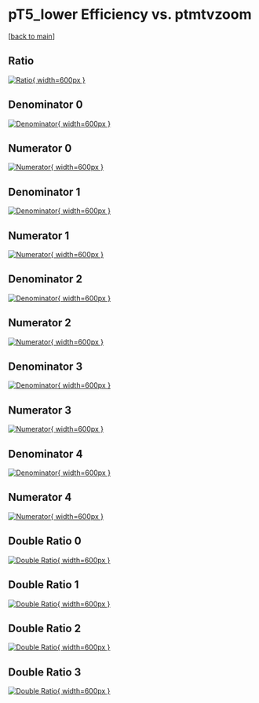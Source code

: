# pT5_lower Efficiency vs. ptmtvzoom

[[back to main](./)]



## Ratio

[![Ratio](../mtv/var/pT5_lower_xtr_13_0_eff_ptmtvzoom.png){ width=600px }](../mtv/var/pT5_lower_xtr_13_0_eff_ptmtvzoom.pdf)

## Denominator 0

[![Denominator](../mtv/den/pT5_lower_xtr_13_0_eff_ptmtvzoom_den0.png){ width=600px }](../mtv/den/pT5_lower_xtr_13_0_eff_ptmtvzoom_den0.pdf)

## Numerator 0

[![Numerator](../mtv/num/pT5_lower_xtr_13_0_eff_ptmtvzoom_num0.png){ width=600px }](../mtv/num/pT5_lower_xtr_13_0_eff_ptmtvzoom_num0.pdf)

## Denominator 1

[![Denominator](../mtv/den/pT5_lower_xtr_13_0_eff_ptmtvzoom_den1.png){ width=600px }](../mtv/den/pT5_lower_xtr_13_0_eff_ptmtvzoom_den1.pdf)

## Numerator 1

[![Numerator](../mtv/num/pT5_lower_xtr_13_0_eff_ptmtvzoom_num1.png){ width=600px }](../mtv/num/pT5_lower_xtr_13_0_eff_ptmtvzoom_num1.pdf)

## Denominator 2

[![Denominator](../mtv/den/pT5_lower_xtr_13_0_eff_ptmtvzoom_den2.png){ width=600px }](../mtv/den/pT5_lower_xtr_13_0_eff_ptmtvzoom_den2.pdf)

## Numerator 2

[![Numerator](../mtv/num/pT5_lower_xtr_13_0_eff_ptmtvzoom_num2.png){ width=600px }](../mtv/num/pT5_lower_xtr_13_0_eff_ptmtvzoom_num2.pdf)

## Denominator 3

[![Denominator](../mtv/den/pT5_lower_xtr_13_0_eff_ptmtvzoom_den3.png){ width=600px }](../mtv/den/pT5_lower_xtr_13_0_eff_ptmtvzoom_den3.pdf)

## Numerator 3

[![Numerator](../mtv/num/pT5_lower_xtr_13_0_eff_ptmtvzoom_num3.png){ width=600px }](../mtv/num/pT5_lower_xtr_13_0_eff_ptmtvzoom_num3.pdf)

## Denominator 4

[![Denominator](../mtv/den/pT5_lower_xtr_13_0_eff_ptmtvzoom_den4.png){ width=600px }](../mtv/den/pT5_lower_xtr_13_0_eff_ptmtvzoom_den4.pdf)

## Numerator 4

[![Numerator](../mtv/num/pT5_lower_xtr_13_0_eff_ptmtvzoom_num4.png){ width=600px }](../mtv/num/pT5_lower_xtr_13_0_eff_ptmtvzoom_num4.pdf)

## Double Ratio 0

[![Double Ratio](../mtv/ratio/pT5_lower_xtr_13_0_eff_ptmtvzoom_ratio0.png){ width=600px }](../mtv/ratio/pT5_lower_xtr_13_0_eff_ptmtvzoom_ratio0.pdf)

## Double Ratio 1

[![Double Ratio](../mtv/ratio/pT5_lower_xtr_13_0_eff_ptmtvzoom_ratio1.png){ width=600px }](../mtv/ratio/pT5_lower_xtr_13_0_eff_ptmtvzoom_ratio1.pdf)

## Double Ratio 2

[![Double Ratio](../mtv/ratio/pT5_lower_xtr_13_0_eff_ptmtvzoom_ratio2.png){ width=600px }](../mtv/ratio/pT5_lower_xtr_13_0_eff_ptmtvzoom_ratio2.pdf)

## Double Ratio 3

[![Double Ratio](../mtv/ratio/pT5_lower_xtr_13_0_eff_ptmtvzoom_ratio3.png){ width=600px }](../mtv/ratio/pT5_lower_xtr_13_0_eff_ptmtvzoom_ratio3.pdf)

